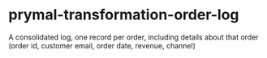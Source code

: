 # prymal-transformation-order-log
A consolidated log, one record per order, including details about that order (order id, customer email, order date, revenue, channel)
